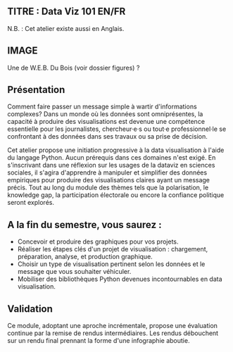 ## TITRE : Data Viz 101 EN/FR

N.B. : Cet atelier existe aussi en Anglais.

## IMAGE

Une de W.E.B. Du Bois (voir dossier figures) ?

## Présentation

Comment faire passer un message simple à wartir d'informations complexes?
Dans un monde où les données sont omniprésentes, la capacité à produire des visualisations est devenue une compétence essentielle pour les journalistes, chercheur·e·s ou tout·e professionnel·le se confrontant à des données dans ses travaux ou sa prise de décision.

Cet atelier propose une initiation progressive à la data visualisation à l'aide du langage Python. Aucun prérequis dans ces domaines n'est exigé.
En s'inscrivant dans une réflexion sur les usages de la dataviz en sciences sociales, il s'agira d'apprendre à manipuler et simplifier des données empiriques pour produire des visualisations claires ayant un message précis. Tout au long du module des thèmes tels que la polarisation, le knowledge gap, la participation électorale ou encore la confiance politique seront explorés.


## A la fin du semestre, vous saurez :

- Concevoir et produire des graphiques pour vos projets.
- Réaliser les étapes clés d'un projet de visualisation : chargement, préparation, analyse, et production graphique.
- Choisir un type de visualisation pertinent selon les données et le message que vous souhaiter véhiculer.
- Mobiliser des bibliothèques Python devenues incontournables en data visualisation.


## Validation

Ce module, adoptant une aproche incrémentale, propose une évaluation continue par la remise de rendus intermédiaires.
Les rendus débouchent sur un rendu final prennant la forme d'une infographie aboutie.

